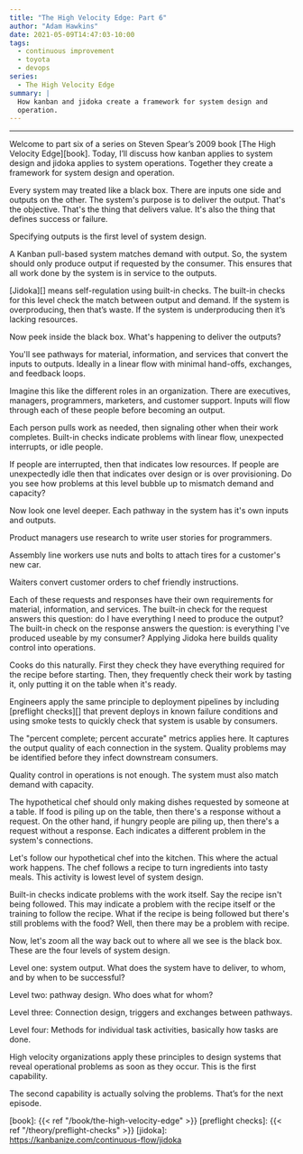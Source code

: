 ```yaml
---
title: "The High Velocity Edge: Part 6"
author: "Adam Hawkins"
date: 2021-05-09T14:47:03-10:00
tags:
  - continuous improvement
  - toyota
  - devops
series:
  - The High Velocity Edge
summary: |
  How kanban and jidoka create a framework for system design and
  operation.
---
```


---

Welcome to part six of a series on Steven Spear’s 2009 book [The High
Velocity Edge][book]. Today, I’ll discuss how kanban applies to system design
and jidoka applies to system operations. Together they create a
framework for system design and operation.

Every system may treated like a black box. There are inputs one side
and outputs on the other. The system's purpose is to deliver the
output. That's the objective. That's the thing that delivers value.
It's also the thing that defines success or failure.

Specifying outputs is the first level of system design.

A Kanban pull-based system matches demand with output. So, the system
should only produce output if requested by the consumer. This ensures
that all work done by the system is in service to the outputs.

[Jidoka][] means self-regulation using built-in checks. The built-in
checks for this level check the match between output and demand. If
the system is overproducing, then that’s waste. If the system is
underproducing then it’s lacking resources.

Now peek inside the black box. What's happening to deliver the
outputs?

You'll see pathways for material, information, and services that
convert the inputs to outputs. Ideally in a linear flow with minimal
hand-offs, exchanges, and feedback loops.

Imagine this like the different roles in an organization. There are
executives, managers, programmers, marketers, and customer support.
Inputs will flow through each of these people before becoming an
output.

Each person pulls work as needed, then signaling other when their work
completes. Built-in checks indicate problems with linear flow,
unexpected interrupts, or idle people.

If people are interrupted, then that indicates low resources. If
people are unexpectedly idle then that indicates over design or is
over provisioning. Do you see how problems at this level bubble up to
mismatch demand and capacity?

Now look one level deeper. Each pathway in the system has it's own
inputs and outputs.

Product managers use research to write user stories for programmers.

Assembly line workers use nuts and bolts to attach tires for a
customer's new car.

Waiters convert customer orders to chef friendly instructions.

Each of these requests and responses have their own requirements for
material, information, and services. The built-in check for the
request answers this question: do I have everything I need to produce
the output? The built-in check on the response answers the question:
is everything I've produced useable by my consumer? Applying Jidoka
here builds quality control into operations.

Cooks do this naturally. First they check they have everything
required for the recipe before starting. Then, they frequently check
their work by tasting it, only putting it on the table when it's
ready.

Engineers apply the same principle to deployment pipelines by
including [preflight checks][] that prevent deploys in known failure
conditions and using smoke tests to quickly check that system is
usable by consumers.

The "percent complete; percent accurate" metrics applies here. It
captures the output quality of each connection in the system. Quality
problems may be identified before they infect downstream consumers.

Quality control in operations is not enough. The system must also
match demand with capacity.

The hypothetical chef should only making dishes requested by someone
at a table. If food is piling up on the table, then there's a response
without a request. On the other hand, if hungry people are piling up,
then there's a request without a response. Each indicates a different
problem in the system's connections.

Let's follow our hypothetical chef into the kitchen. This where the
actual work happens. The chef follows a recipe to turn ingredients
into tasty meals. This activity is lowest level of system design.

Built-in checks indicate problems with the work itself. Say the recipe
isn't being followed. This may indicate a problem with the recipe
itself or the training to follow the recipe. What if the recipe is
being followed but there's still problems with the food? Well, then
there may be a problem with recipe.

Now, let's zoom all the way back out to where all we see is the black
box. These are the four levels of system design.

Level one: system output. What does the system have to deliver, to
whom, and by when to be successful?

Level two: pathway design. Who does what for whom?

Level three: Connection design, triggers and exchanges between
pathways.

Level four: Methods for individual task activities, basically how
tasks are done.

High velocity organizations apply these principles to design systems
that reveal operational problems as soon as they occur. This is the
first capability.

The second capability is actually solving the problems. That’s for the
next episode.

[book]: {{< ref "/book/the-high-velocity-edge" >}}
[preflight checks]: {{< ref "/theory/preflight-checks" >}}
[jidoka]: https://kanbanize.com/continuous-flow/jidoka
